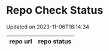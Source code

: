 # Repo Check Status

Updated on 2023-11-06T18:14:34

| repo url | repo status |
| -------- | -------- | 
